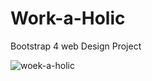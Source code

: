 # Work-a-Holic
Bootstrap 4 web Design Project 

![woek-a-holic](https://user-images.githubusercontent.com/44235506/59159220-fa1e2680-8ae3-11e9-9300-7fcbb4918537.jpg)
